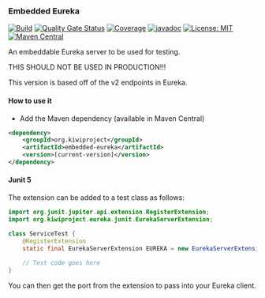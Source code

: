 ### Embedded Eureka
[![Build](https://github.com/kiwiproject/embedded-eureka/workflows/build/badge.svg)](https://github.com/kiwiproject/embedded-eureka/actions?query=workflow%3Abuild)
[![Quality Gate Status](https://sonarcloud.io/api/project_badges/measure?project=kiwiproject_embedded-eureka&metric=alert_status)](https://sonarcloud.io/dashboard?id=kiwiproject_embedded-eureka)
[![Coverage](https://sonarcloud.io/api/project_badges/measure?project=kiwiproject_embedded-eureka&metric=coverage)](https://sonarcloud.io/dashboard?id=kiwiproject_embedded-eureka)
[![javadoc](https://javadoc.io/badge2/org.kiwiproject/embedded-eureka/javadoc.svg)](https://javadoc.io/doc/org.kiwiproject/embedded-eureka)
[![License: MIT](https://img.shields.io/badge/License-MIT-blue.svg)](https://opensource.org/licenses/MIT)
[![Maven Central](https://img.shields.io/maven-central/v/org.kiwiproject/embedded-eureka)](https://search.maven.org/search?q=g:org.kiwiproject%20a:embedded-eureka)

An embeddable Eureka server to be used for testing. 

THIS SHOULD NOT BE USED IN PRODUCTION!!!

This version is based off of the v2 endpoints in Eureka.

#### How to use it
* Add the Maven dependency (available in Maven Central)

```xml
<dependency>
    <groupId>org.kiwiproject</groupId>
    <artifactId>embedded-eureka</artifactId>
    <version>[current-version]</version>
</dependency>
```

#### Junit 5

The extension can be added to a test class as follows:

```java
import org.junit.jupiter.api.extension.RegisterExtension;
import org.kiwiproject.eureka.junit.EurekaServerExtension;

class ServiceTest {
    @RegisterExtension
    static final EurekaServerExtension EUREKA = new EurekaServerExtension();
    
    // Test code goes here
}
```

You can then get the port from the extension to pass into your Eureka client.
